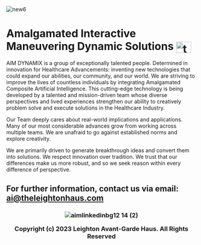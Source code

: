 ![new6](https://user-images.githubusercontent.com/119469038/210111370-575c1231-49f1-4ec9-9e23-1bb764d4bd13.jpeg)


# Amalgamated Interactive Maneuvering Dynamic Solutions <a href="https://linkedin.com/company/aimdmx/" target="blank"><img align="center" src="https://raw.githubusercontent.com/rahuldkjain/github-profile-readme-generator/master/src/images/icons/Social/linked-in-alt.svg" alt="thelucienleighton" height="30" width="40" /></a>

AIM DYNAMIX is a group of exceptionally talented people. Determined in innovation for Healthcare Advancements: inventing new technologies that could expand our abilities, our community, and our world. We are striving to improve the lives of countless individuals by integrating Amalgamated Composite Artificial Intelligence.  This cutting-edge technology is being developed by a talented and mission-driven team whose diverse perspectives and lived experiences strengthen our ability to creatively problem solve and execute solutions in the Healthcare Industry.


Our Team deeply cares about real-world implications and applications. Many of our most considerable advances grow from working across multiple teams. We are unafraid to go against established norms and explore creativity.

We are primarily driven to generate breakthrough ideas and convert them into solutions. We respect innovation over tradition. We trust that our differences make us more robust, and so we seek reason within every difference of perspective.


## For further information, contact us via email: ai@theleightonhaus.com 

  <h3 align="middle">
  
![aimlinkedinbg12 14 (2)](https://user-images.githubusercontent.com/119469038/209342013-ad59d147-7591-4a96-8714-495374bf51ad.png)

Copyright (c) 2023 Leighton Avant-Garde Haus. All Rights Reserved



